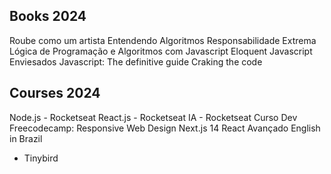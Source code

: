 ## Books 2024
Roube como um artista
Entendendo Algoritmos
Responsabilidade Extrema
Lógica de Programação e Algoritmos com Javascript
Eloquent Javascript
Enviesados
Javascript: The definitive guide
Craking the code
## Courses 2024
Node.js - Rocketseat
React.js - Rocketseat
IA - Rocketseat
Curso Dev
Freecodecamp: Responsive Web Design
Next.js 14
React Avançado
English in Brazil

- Tinybird